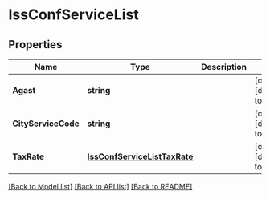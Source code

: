 # IssConfServiceList

## Properties
Name | Type | Description | Notes
------------ | ------------- | ------------- | -------------
**Agast** | **string** |  | [optional] [default to null]
**CityServiceCode** | **string** |  | [optional] [default to null]
**TaxRate** | [**IssConfServiceListTaxRate**](IssConfServiceList_taxRate.md) |  | [optional] [default to null]

[[Back to Model list]](../README.md#documentation-for-models) [[Back to API list]](../README.md#documentation-for-api-endpoints) [[Back to README]](../README.md)


